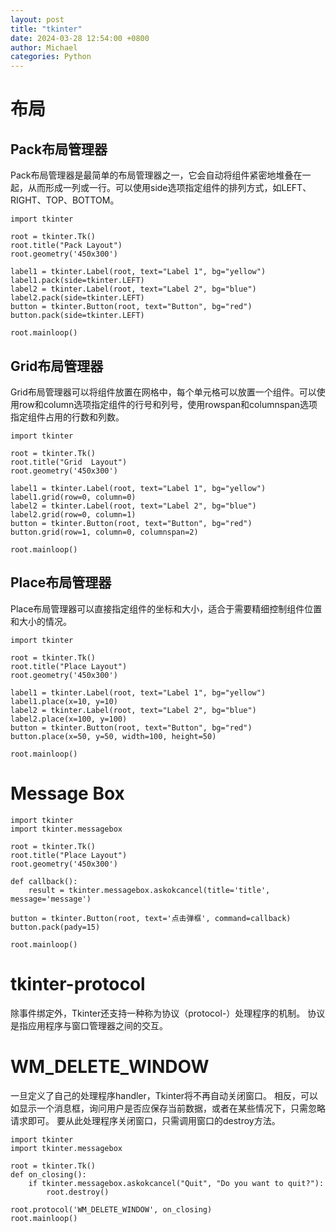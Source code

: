 ```yaml
---
layout: post
title: "tkinter"
date: 2024-03-28 12:54:00 +0800
author: Michael
categories: Python
---
```


# 布局
## Pack布局管理器
Pack布局管理器是最简单的布局管理器之一，它会自动将组件紧密地堆叠在一起，从而形成一列或一行。可以使用side选项指定组件的排列方式，如LEFT、RIGHT、TOP、BOTTOM。

    import tkinter

    root = tkinter.Tk()
    root.title("Pack Layout")
    root.geometry('450x300')

    label1 = tkinter.Label(root, text="Label 1", bg="yellow")
    label1.pack(side=tkinter.LEFT)
    label2 = tkinter.Label(root, text="Label 2", bg="blue")
    label2.pack(side=tkinter.LEFT)
    button = tkinter.Button(root, text="Button", bg="red")
    button.pack(side=tkinter.LEFT)

    root.mainloop()

## Grid布局管理器
Grid布局管理器可以将组件放置在网格中，每个单元格可以放置一个组件。可以使用row和column选项指定组件的行号和列号，使用rowspan和columnspan选项指定组件占用的行数和列数。

    import tkinter

    root = tkinter.Tk()
    root.title("Grid  Layout")
    root.geometry('450x300')

    label1 = tkinter.Label(root, text="Label 1", bg="yellow")
    label1.grid(row=0, column=0)
    label2 = tkinter.Label(root, text="Label 2", bg="blue")
    label2.grid(row=0, column=1)
    button = tkinter.Button(root, text="Button", bg="red")
    button.grid(row=1, column=0, columnspan=2)

    root.mainloop()

## Place布局管理器
Place布局管理器可以直接指定组件的坐标和大小，适合于需要精细控制组件位置和大小的情况。

    import tkinter

    root = tkinter.Tk()
    root.title("Place Layout")
    root.geometry('450x300')

    label1 = tkinter.Label(root, text="Label 1", bg="yellow")
    label1.place(x=10, y=10)
    label2 = tkinter.Label(root, text="Label 2", bg="blue")
    label2.place(x=100, y=100)
    button = tkinter.Button(root, text="Button", bg="red")
    button.place(x=50, y=50, width=100, height=50)

    root.mainloop()

# Message Box
    import tkinter
    import tkinter.messagebox

    root = tkinter.Tk()
    root.title("Place Layout")
    root.geometry('450x300')

    def callback():
        result = tkinter.messagebox.askokcancel(title='title', message='message')

    button = tkinter.Button(root, text='点击弹框', command=callback)
    button.pack(pady=15)

    root.mainloop()

# tkinter-protocol
除事件绑定外，Tkinter还支持一种称为协议（protocol-）处理程序的机制。 协议是指应用程序与窗口管理器之间的交互。

# WM_DELETE_WINDOW
一旦定义了自己的处理程序handler，Tkinter将不再自动关闭窗口。 相反，可以如显示一个消息框，询问用户是否应保存当前数据，或者在某些情况下，只需忽略请求即可。 要从此处理程序关闭窗口，只需调用窗口的destroy方法。

    import tkinter
    import tkinter.messagebox

    root = tkinter.Tk()
    def on_closing():
        if tkinter.messagebox.askokcancel("Quit", "Do you want to quit?"):
            root.destroy()

    root.protocol('WM_DELETE_WINDOW', on_closing)
    root.mainloop()